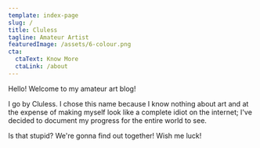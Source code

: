 ```yaml
---
template: index-page
slug: /
title: Cluless
tagline: Amateur Artist
featuredImage: /assets/6-colour.png
cta:
  ctaText: Know More
  ctaLink: /about
---
```

Hello! Welcome to my amateur art blog!

I go by Cluless. I chose this name because I know nothing about art and at the expense of making myself look like a complete idiot on the internet; I've decided to document my progress for the entire world to see.

Is that stupid? We're gonna find out together! Wish me luck!